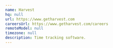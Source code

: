 ```yaml
---
name: Harvest
hq: null
url: https://www.getharvest.com
careersUrl: https://www.getharvest.com/careers
remoteModel: null
timezone: null
description: Time tracking software.
---
```

